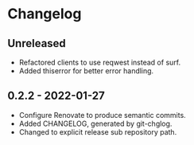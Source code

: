 # Changelog

## Unreleased

* Refactored clients to use reqwest instead of surf.
* Added thiserror for better error handling.


## 0.2.2 - 2022-01-27

- Configure Renovate to produce semantic commits.
- Added CHANGELOG, generated by git-chglog.
- Changed to explicit release sub repository path.